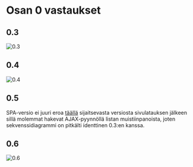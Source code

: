 # Osan 0 vastaukset

## 0.3
![0.3](https://raw.githubusercontent.com/jmesimak/fullstak/week/0/week0/04.png)
## 0.4
![0.4](https://raw.githubusercontent.com/jmesimak/fullstak/week/0/week0/05.png)
## 0.5
SPA-versio ei juuri eroa [täällä](https://fullstack-exampleapp.herokuapp.com/notes) sijaitsevasta versiosta sivulatauksen jälkeen sillä molemmat hakevat AJAX-pyynnöllä listan muistiinpanoista, joten sekvenssidiagrammi on pitkälti identtinen 0.3:en kanssa.

## 0.6
![0.6](https://raw.githubusercontent.com/jmesimak/fullstak/week/0/week0/06.png)